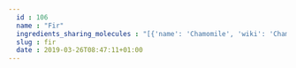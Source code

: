 ```yaml
---
  id : 106
  name : "Fir"
  ingredients_sharing_molecules : "[{'name': 'Chamomile', 'wiki': 'Chamaemelum_nobile', 'id': 102, 'category': 'Essential Oil', 'common_molecules': [31253, 6448]}, {'name': 'Hyssop Oil', 'wiki': 'Hyssopus_officinalis', 'id': 112, 'category': 'Essential Oil', 'common_molecules': [31253, 6448]}, {'name': 'Basil', 'wiki': 'Basil', 'id': 250, 'category': 'Herb', 'common_molecules': [31253, 6448]}, {'name': 'Coriander', 'wiki': 'Coriander', 'id': 254, 'category': 'Herb', 'common_molecules': [31253, 6448]}, {'name': 'Rosemary', 'wiki': 'Rosemary', 'id': 264, 'category': 'Herb', 'common_molecules': [31253, 6448]}]"
  slug : fir
  date : 2019-03-26T08:47:11+01:00
---
```



